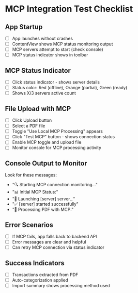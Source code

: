 # MCP Integration Test Checklist

## App Startup
- [ ] App launches without crashes
- [ ] ContentView shows MCP status monitoring output
- [ ] MCP servers attempt to start (check console)
- [ ] MCP status indicator shows in toolbar

## MCP Status Indicator
- [ ] Click status indicator - shows server details
- [ ] Status color: Red (offline), Orange (partial), Green (ready)
- [ ] Shows X/3 servers active count

## File Upload with MCP
- [ ] Click Upload button
- [ ] Select a PDF file
- [ ] Toggle "Use Local MCP Processing" appears
- [ ] Click "Test MCP" button - shows connection status
- [ ] Enable MCP toggle and upload file
- [ ] Monitor console for MCP processing activity

## Console Output to Monitor
Look for these messages:
- "🔍 Starting MCP connection monitoring..."
- "📊 Initial MCP Status:"
- "🚀 Launching [server] server..."
- "✅ [server] started successfully"
- "🎯 Processing PDF with MCP:"

## Error Scenarios
- [ ] If MCP fails, app falls back to backend API
- [ ] Error messages are clear and helpful
- [ ] Can retry MCP connection via status indicator

## Success Indicators
- [ ] Transactions extracted from PDF
- [ ] Auto-categorization applied
- [ ] Import summary shows processing method used